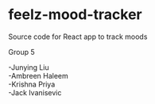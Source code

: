 # feelz-mood-tracker

Source code for React app to track moods

Group 5

-Junying Liu  
-Ambreen Haleem  
-Krishna Priya  
-Jack Ivanisevic
